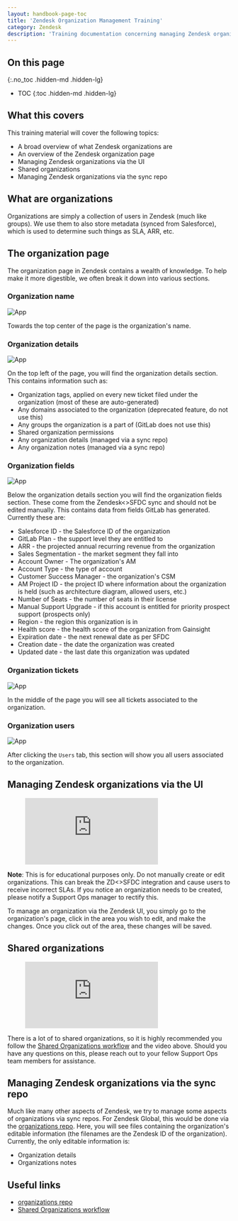 ```yaml
---
layout: handbook-page-toc
title: 'Zendesk Organization Management Training'
category: Zendesk
description: 'Training documentation concerning managing Zendesk organizations'
---
```


## On this page
{:.no_toc .hidden-md .hidden-lg}

- TOC
{:toc .hidden-md .hidden-lg}

## What this covers

This training material will cover the following topics:

* A broad overview of what Zendesk organizations are
* An overview of the Zendesk organization page
* Managing Zendesk organizations via the UI
* Shared organizations
* Managing Zendesk organizations via the sync repo

## What are organizations

Organizations are simply a collection of users in Zendesk (much like groups). We
use them to also store metadata (synced from Salesforce), which is used to
determine such things as SLA, ARR, etc.

## The organization page

The organization page in Zendesk contains a wealth of knowledge. To help make it
more digestible, we often break it down into various sections.

### Organization name

![App](/images/support/organization_page_name.jpg)

Towards the top center of the page is the organization's name.

### Organization details

![App](/images/support/organization_page_details.jpg)

On the top left of the page, you will find the organization details section.
This contains information such as:

* Organization tags, applied on every new ticket filed under the organization
  (most of these are auto-generated)
* Any domains associated to the organization (deprecated feature, do not use
  this)
* Any groups the organization is a part of (GitLab does not use this)
* Shared organization permissions
* Any organization details (managed via a sync repo)
* Any organization notes (managed via a sync repo)

### Organization fields

![App](/images/support/organization_page_fields2.png)


Below the organization details section you will find the organization fields
section. These come from the Zendesk<>SFDC sync and should not be edited
manually. This contains data from fields GitLab has generated. Currently these
are:

* Salesforce ID - the Salesforce ID of the organization
* GitLab Plan - the support level they are entitled to
* ARR - the projected annual recurring revenue from the organization
* Sales Segmentation - the market segment they fall into
* Account Owner - The organization's AM
* Account Type - the type of account
* Customer Success Manager - the organization's CSM
* AM Project ID - the project ID where information about the organization is
  held (such as architecture diagram, allowed users, etc.)
* Number of Seats - the number of seats in their license
* Manual Support Upgrade - if this account is entitled for priority prospect
  support (prospects only)
* Region - the region this organization is in
* Health score - the health score of the organization from Gainsight
* Expiration date - the next renewal date as per SFDC
* Creation date - the date the organization was created
* Updated date - the last date this organization was updated

### Organization tickets

![App](/images/support/organization_page_tickets.jpg)

In the middle of the page you will see all tickets associated to the
organization.

### Organization users

![App](/images/support/organization_page_users.jpg)

After clicking the `Users` tab, this section will show you all users associated
to the organization.

## Managing Zendesk organizations via the UI

<figure class="video_container">
  <iframe src="https://www.youtube.com/embed/sxWLhZgNBjw" frameborder="0" allowfullscreen="true"> </iframe>
</figure>

**Note**: This is for educational purposes only. Do not manually create or edit
organizations. This can break the ZD<>SFDC integration and cause users to
receive incorrect SLAs. If you notice an organization needs to be created,
please notify a Support Ops manager to rectify this.

To manage an organization via the Zendesk UI, you simply go to the
organization's page, click in the area you wish to edit, and make the changes.
Once you click out of the area, these changes will be saved.

## Shared organizations

<figure class="video_container">
  <iframe src="https://www.youtube.com/embed/cDUsyt6pIlk" frameborder="0" allowfullscreen="true"> </iframe>
</figure>

There is a lot of to shared organizations, so it is highly recommended you
follow the
[Shared Organizations workflow](../workflows/shared_organizations.html) and the
video above. Should you have any questions on this, please reach out to your
fellow Support Ops team members for assistance.

## Managing Zendesk organizations via the sync repo

Much like many other aspects of Zendesk, we try to manage some aspects of
organizations via sync repos. For Zendesk Global, this would be done via the
[organizations repo](https://gitlab.com/gitlab-com/support/support-ops/zendesk-global/organizations).
Here, you will see files containing the organization's editable information
(the filenames are the Zendesk ID of the organization). Currently, the only
editable information is:

* Organization details
* Organizations notes

## Useful links

* [organizations repo](https://gitlab.com/gitlab-com/support/support-ops/zendesk-global/organizations)
* [Shared Organizations workflow](../workflows/shared_organizations.html)
